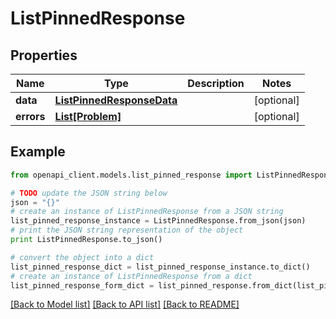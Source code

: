 # ListPinnedResponse


## Properties
Name | Type | Description | Notes
------------ | ------------- | ------------- | -------------
**data** | [**ListPinnedResponseData**](ListPinnedResponseData.md) |  | [optional] 
**errors** | [**List[Problem]**](Problem.md) |  | [optional] 

## Example

```python
from openapi_client.models.list_pinned_response import ListPinnedResponse

# TODO update the JSON string below
json = "{}"
# create an instance of ListPinnedResponse from a JSON string
list_pinned_response_instance = ListPinnedResponse.from_json(json)
# print the JSON string representation of the object
print ListPinnedResponse.to_json()

# convert the object into a dict
list_pinned_response_dict = list_pinned_response_instance.to_dict()
# create an instance of ListPinnedResponse from a dict
list_pinned_response_form_dict = list_pinned_response.from_dict(list_pinned_response_dict)
```
[[Back to Model list]](../README.md#documentation-for-models) [[Back to API list]](../README.md#documentation-for-api-endpoints) [[Back to README]](../README.md)


